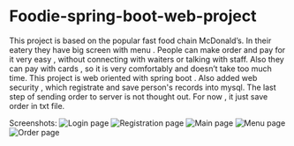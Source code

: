 # Foodie-spring-boot-web-project

This project is based on the popular fast food chain McDonald’s. In their eatery they have big screen with menu . People can make order and pay for it very easy , without connecting with waiters or talking with staff. Also they can pay with cards , so it is very comfortably and doesn’t take too much time.
This project is web oriented with spring boot . Also added web security , which registrate and save person's records into mysql. 
The last step of sending order to server is not thought out. For now , it just save order in txt file.

Screenshots:
![Login page](https://i.imgur.com/VFGfu52.png)
![Registration page](https://i.imgur.com/XfCB6LT.png)
![Main page](https://i.imgur.com/6qC35OV.jpg)
![Menu page](https://i.imgur.com/LM0OE6D.jpg)
![Order page](https://i.imgur.com/dnTKr9m.jpg)
